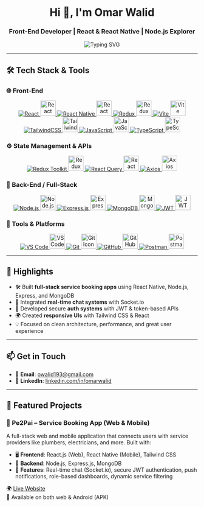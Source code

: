<h1 align="center">Hi 👋, I'm Omar Walid</h1>
<h3 align="center">Front-End Developer | React & React Native | Node.js Explorer</h3>

<p align="center">
  <img src="https://readme-typing-svg.herokuapp.com?font=Fira+Code&size=22&duration=4000&pause=1000&center=true&width=435&lines=Building+Modern+Web+%26+Mobile+Apps;Crafting+Clean+UIs+with+React;Loving+JavaScript%2C+TypeScript%2C+and+Express.js" alt="Typing SVG" />
</p>

---

## 🛠️ Tech Stack & Tools

### 🌐 Front-End
<div align="center">
  <a href="https://reactjs.org/" target="_blank">
    <img src="https://img.shields.io/badge/-React-20232A?style=for-the-badge&logo=react" alt="React" />
    <img src="https://cdn.jsdelivr.net/gh/devicons/devicon/icons/react/react-original.svg" alt="React Icon" width="40" height="40" />
  </a>
  <a href="https://reactnative.dev/" target="_blank">
    <img src="https://img.shields.io/badge/-React_Native-61DAFB?style=for-the-badge&logo=react" alt="React Native" />
    <img src="https://cdn.jsdelivr.net/gh/devicons/devicon/icons/react/react-original.svg" alt="React Native Icon" width="40" height="40" />
  </a>
  <a href="https://redux.js.org/" target="_blank">
    <img src="https://img.shields.io/badge/-Redux-593D88?style=for-the-badge&logo=redux" alt="Redux" />
    <img src="https://cdn.jsdelivr.net/gh/devicons/devicon/icons/redux/redux-original.svg" alt="Redux Icon" width="40" height="40" />
  </a>
  <a href="https://vitejs.dev/" target="_blank">
    <img src="https://img.shields.io/badge/-Vite-646CFF?style=for-the-badge&logo=vite" alt="Vite" />
    <img src="https://cdn.jsdelivr.net/gh/devicons/devicon/icons/vitejs/vitejs-original.svg" alt="Vite Icon" width="40" height="40" />
  </a>
  <a href="https://tailwindcss.com/" target="_blank">
    <img src="https://img.shields.io/badge/-TailwindCSS-06B6D4?style=for-the-badge&logo=tailwind-css" alt="TailwindCSS" />
    <img src="https://cdn.jsdelivr.net/gh/devicons/devicon/icons/tailwindcss/tailwindcss-plain.svg" alt="TailwindCSS Icon" width="40" height="40" />
  </a>
  <a href="https://developer.mozilla.org/en-US/docs/Web/JavaScript" target="_blank">
    <img src="https://img.shields.io/badge/-JavaScript-F7DF1E?style=for-the-badge&logo=javascript" alt="JavaScript" />
    <img src="https://cdn.jsdelivr.net/gh/devicons/devicon/icons/javascript/javascript-original.svg" alt="JavaScript Icon" width="40" height="40" />
  </a>
  <a href="https://www.typescriptlang.org/" target="_blank">
    <img src="https://img.shields.io/badge/-TypeScript-3178C6?style=for-the-badge&logo=typescript" alt="TypeScript" />
    <img src="https://cdn.jsdelivr.net/gh/devicons/devicon/icons/typescript/typescript-original.svg" alt="TypeScript Icon" width="40" height="40" />
  </a>
</div>

### ⚙️ State Management & APIs
<div align="center">
  <a href="https://redux-toolkit.js.org/" target="_blank">
    <img src="https://img.shields.io/badge/-Redux_Toolkit-764ABC?style=for-the-badge&logo=redux" alt="Redux Toolkit" />
    <img src="https://cdn.jsdelivr.net/gh/devicons/devicon/icons/redux/redux-original.svg" alt="Redux Toolkit Icon" width="40" height="40" />
  </a>
  <a href="https://react-query.tanstack.com/" target="_blank">
    <img src="https://img.shields.io/badge/-React_Query-FF4154?style=for-the-badge&logo=react-query" alt="React Query" />
    <img src="https://cdn.jsdelivr.net/gh/devicons/devicon/icons/reactquery/reactquery-original.svg" alt="React Query Icon" width="40" height="40" />
  </a>
  <a href="https://axios-http.com/" target="_blank">
    <img src="https://img.shields.io/badge/-Axios-5A29E4?style=for-the-badge&logo=axios" alt="Axios" />
    <img src="https://cdn.jsdelivr.net/gh/devicons/devicon/icons/axios/axios-plain.svg" alt="Axios Icon" width="40" height="40" />
  </a>
</div>

### 🧩 Back-End / Full-Stack
<div align="center">
  <a href="https://nodejs.org/" target="_blank">
    <img src="https://img.shields.io/badge/-Node.js-339933?style=for-the-badge&logo=nodedotjs" alt="Node.js" />
    <img src="https://cdn.jsdelivr.net/gh/devicons/devicon/icons/nodejs/nodejs-original.svg" alt="Node.js Icon" width="40" height="40" />
  </a>
  <a href="https://expressjs.com/" target="_blank">
    <img src="https://img.shields.io/badge/-Express.js-000000?style=for-the-badge&logo=express" alt="Express.js" />
    <img src="https://cdn.jsdelivr.net/gh/devicons/devicon/icons/express/express-original.svg" alt="Express.js Icon" width="40" height="40" />
  </a>
  <a href="https://www.mongodb.com/" target="_blank">
    <img src="https://img.shields.io/badge/-MongoDB-47A248?style=for-the-badge&logo=mongodb" alt="MongoDB" />
    <img src="https://cdn.jsdelivr.net/gh/devicons/devicon/icons/mongodb/mongodb-original.svg" alt="MongoDB Icon" width="40" height="40" />
  </a>
  <a href="https://jwt.io/" target="_blank">
    <img src="https://img.shields.io/badge/-JWT-000000?style=for-the-badge&logo=jsonwebtokens" alt="JWT" />
    <img src="https://cdn.jsdelivr.net/gh/devicons/devicon/icons/jwt/jwt-original.svg" alt="JWT Icon" width="40" height="40" />
  </a>
</div>

### 🧰 Tools & Platforms
<div align="center">
  <a href="https://code.visualstudio.com/" target="_blank">
    <img src="https://img.shields.io/badge/-VSCode-007ACC?style=for-the-badge&logo=visual-studio-code" alt="VS Code" />
    <img src="https://cdn.jsdelivr.net/gh/devicons/devicon/icons/vscode/vscode-original.svg" alt="VS Code Icon" width="40" height="40" />
  </a>
  <a href="https://git-scm.com/" target="_blank">
    <img src="https://img.shields.io/badge/-Git-F05032?style=for-the-badge&logo=git" alt="Git" />
    <img src="https://cdn.jsdelivr.net/gh/devicons/devicon/icons/git/git-original.svg" alt="Git Icon" width="40" height="40" />
  </a>
  <a href="https://github.com/" target="_blank">
    <img src="https://img.shields.io/badge/-GitHub-181717?style=for-the-badge&logo=github" alt="GitHub" />
    <img src="https://cdn.jsdelivr.net/gh/devicons/devicon/icons/github/github-original.svg" alt="GitHub Icon" width="40" height="40" />
  </a>
  <a href="https://www.postman.com/" target="_blank">
    <img src="https://img.shields.io/badge/-Postman-FF6C37?style=for-the-badge&logo=postman" alt="Postman" />
    <img src="https://cdn.jsdelivr.net/gh/devicons/devicon/icons/postman/postman-original.svg" alt="Postman Icon" width="40" height="40" />
  </a>
</div>

---

## 🚀 Highlights

- 🛠 Built **full-stack service booking apps** using React Native, Node.js, Express, and MongoDB  
- 💬 Integrated **real-time chat systems** with Socket.io  
- 🔐 Developed secure **auth systems** with JWT & token-based APIs  
- 🌍 Created **responsive UIs** with Tailwind CSS & React  
- 💡 Focused on clean architecture, performance, and great user experience  

---

## 📫 Get in Touch

- 📧 **Email**: [owalid193@gmail.com](mailto:owalid193@gmail.com)
- 💼 **LinkedIn**: [linkedin.com/in/omarwalid](https://www.linkedin.com/in/omarwalid)  

---

## 📱 Featured Projects

### 🔧 Pe2Pai – Service Booking App (Web & Mobile)

A full-stack web and mobile application that connects users with service providers like plumbers, electricians, and more. Built with:

- 🖥️ **Frontend**: React.js (Web), React Native (Mobile), Tailwind CSS  
- 🔗 **Backend**: Node.js, Express.js, MongoDB  
- 💬 **Features**: Real-time chat (Socket.io), secure JWT authentication, push notifications, role-based dashboards, dynamic service filtering

🌍 [Live Website](https://pe2pia.com)  
📱 Available on both web & Android (APK)
